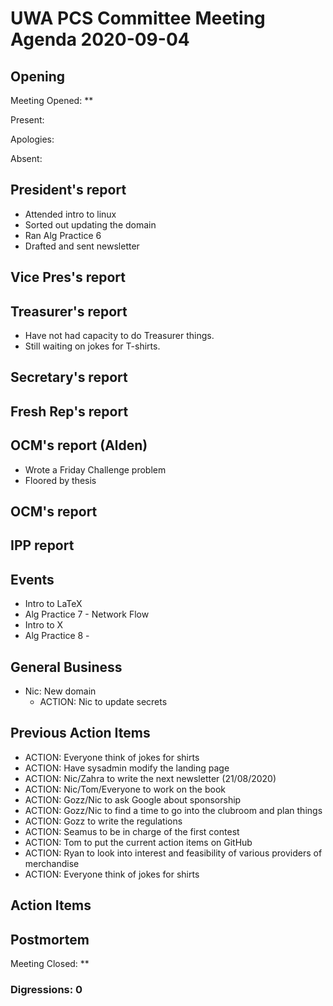 # UWA PCS Committee Meeting Agenda 2020-09-04

## Opening

Meeting Opened: **

Present:

Apologies:

Absent:

## President's report

- Attended intro to linux
- Sorted out updating the domain
- Ran Alg Practice 6
- Drafted and sent newsletter

## Vice Pres's report

## Treasurer's report

- Have not had capacity to do Treasurer things.
- Still waiting on jokes for T-shirts.

## Secretary's report

## Fresh Rep's report

## OCM's report (Alden)

- Wrote a Friday Challenge problem
- Floored by thesis

## OCM's report

## IPP report

## Events

- Intro to LaTeX
- Alg Practice 7 - Network Flow
- Intro to X
- Alg Practice 8 -

## General Business

- Nic: New domain
  - ACTION: Nic to update secrets

## Previous Action Items

- ACTION: Everyone think of jokes for shirts
- ACTION: Have sysadmin modify the landing page
- ACTION: Nic/Zahra to write the next newsletter (21/08/2020)
- ACTION: Nic/Tom/Everyone to work on the book
- ACTION: Gozz/Nic to ask Google about sponsorship
- ACTION: Gozz/Nic to find a time to go into the clubroom and plan things
- ACTION: Gozz to write the regulations
- ACTION: Seamus to be in charge of the first contest
- ACTION: Tom to put the current action items on GitHub
- ACTION: Ryan to look into interest and feasibility of various providers of merchandise
- ACTION: Everyone think of jokes for shirts

## Action Items

## Postmortem

Meeting Closed: **

### Digressions: 0
